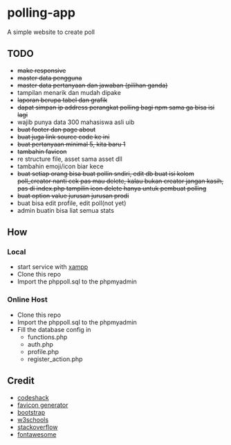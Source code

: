 # polling-app
A simple website to create poll

## TODO
- ~~make responsive~~
- ~~master data pengguna~~
- ~~master data pertanyaan dan jawaban (pilihan ganda)~~
- tampilan menarik dan mudah dipake
- ~~laporan berupa tabel dan grafik~~
- ~~dapat simpan ip address perangkat polling bagi npm sama ga bisa isi lagi~~
- wajib punya data 300 mahasiswa asli uib
- ~~buat footer dan page about~~
- ~~buat juga link source code ke ini~~
- ~~buat pertanyaan minimal 5, kita baru 1~~
- ~~tambahin favicon~~
- re structure file, asset sama asset dll
- tambahin emoji/icon biar kece
- ~~buat setiap orang bisa buat pollin sndiri, edit db buat isi kolom poll_creator
  nanti cek pas mau delete, kalau bukan creator jangan kasih, pas di index.php tampilin icon delete hanya untuk pembuat polling~~
- ~~buat option value jurusan jurusan prodi~~
- buat bisa edit profile, edit poll(not yet)
- admin buatin bisa liat semua stats

## How

### Local
- start service with [xampp](https://www.apachefriends.org/index.html)
- Clone this repo
- Import the phppoll.sql to the phpmyadmin

### Online Host
- Clone this repo
- Import the phppoll.sql to the phpmyadmin
- Fill the database config in
  - functions.php
  - auth.php
  - profile.php
  - register_action.php

## Credit
- [codeshack](https://codeshack.io)
- [favicon generator](https://gauger.io/fonticon/)
- [bootstrap](https://getbootstrap.com/)
- [w3schools](https://www.w3schools.com/)
- [stackoverflow](https://stackoverflow.com/)
- [fontawesome](https://fontawesome.com/)
